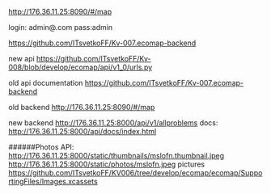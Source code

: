 http://176.36.11.25:8090/#/map 

login: admin@.com pass:admin

https://github.com/ITsvetkoFF/Kv-007.ecomap-backend

new api https://github.com/ITsvetkoFF/Kv-008/blob/develop/ecomap/api/v1_0/urls.py

old api documentation https://github.com/ITsvetkoFF/Kv-007.ecomap-backend

old backend http://176.36.11.25:8090/#/map

new backend http://176.36.11.25:8000/api/v1/allproblems
docs: http://176.36.11.25:8000/api/docs/index.html

######Photos API:
    http://176.36.11.25:8000/static/thumbnails/mslofn.thumbnail.jpeg
    http://176.36.11.25:8000/static/photos/mslofn.jpeg
pictures  https://github.com/ITsvetkoFF/KV006/tree/develop/ecomap/ecomap/SupportingFiles/Images.xcassets
